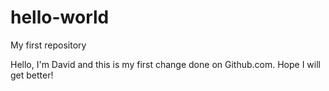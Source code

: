 # hello-world
My first repository 

Hello, I'm David and this is my first change done on Github.com.
Hope I will get better!
